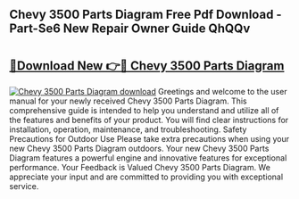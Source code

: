 ## Chevy 3500 Parts Diagram Free Pdf Download - Part-Se6 New Repair Owner Guide QhQQv

# <h2><a href="http://dfre5bu.blite.top/?on=Chevy+3500+Parts+Diagram">🔗Download New 👉🔴 Chevy 3500 Parts Diagram</a></h2>

[![Chevy 3500 Parts Diagram download](https://i.imgur.com/lujVjoI.png)](http://dfre5bu.blite.top/?on=Chevy+3500+Parts+Diagram)
Greetings and welcome to the user manual for your newly received Chevy 3500 Parts Diagram. This comprehensive guide is intended to help you understand and utilize all of the features and benefits of your product. You will find clear instructions for installation, operation, maintenance, and troubleshooting. Safety Precautions for Outdoor Use Please take extra precautions when using your new Chevy 3500 Parts Diagram outdoors. Your new Chevy 3500 Parts Diagram features a powerful engine and innovative features for exceptional performance. Your Feedback is Valued Chevy 3500 Parts Diagram. We appreciate your input and are committed to providing you with exceptional service.
